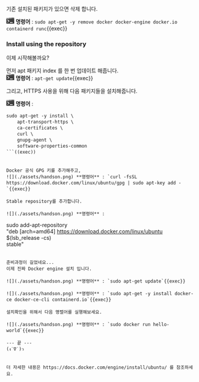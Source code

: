 

기존 설치된 패키지가 있으면 삭제 합니다.  

![](./assets/handson.png) **명령어** : `sudo apt-get -y remove docker docker-engine docker.io containerd runc`{{exec}}


### Install using the repository

이제 시작해볼까요?

먼저 apt 패키지 index 를 한 번 업데이트 해줍니다.  
![](./assets/handson.png) **명령어** : `apt-get update`{{exec}}

그리고, HTTPS 사용을 위해 다음 패키지들을 설치해줍니다.    

![](./assets/handson.png) **명령어** :   
```
sudo apt-get -y install \
    apt-transport-https \
    ca-certificates \
    curl \
    gnupg-agent \
    software-properties-common
```((exec))


Docker 공식 GPG 키를 추가해주고,    
![](./assets/handson.png) **명령어** : `curl -fsSL https://download.docker.com/linux/ubuntu/gpg | sudo apt-key add -`{{exec}}

Stable repository를 추가합니다. 

![](./assets/handson.png) **명령어** : 
```
sudo add-apt-repository \
   "deb [arch=amd64] https://download.docker.com/linux/ubuntu \
   $(lsb_release -cs) \
   stable"
```{{exec}}
   
준비과정이 길었네요...  
이제 진짜 Docker engine 설치 입니다. 

![](./assets/handson.png) **명령어** : `sudo apt-get update`{{exec}}  

![](./assets/handson.png) **명령어** : `sudo apt-get -y install docker-ce docker-ce-cli containerd.io`{{exec}}

설치확인을 위해서 다음 명렬어를 실행해보세요.  

![](./assets/handson.png) **명령어** : `sudo docker run hello-world`{{exec}}

--- 끝 ---   
(ง˙∇˙)ว


더 자세한 내용은 https://docs.docker.com/engine/install/ubuntu/ 를 참조하세요.
